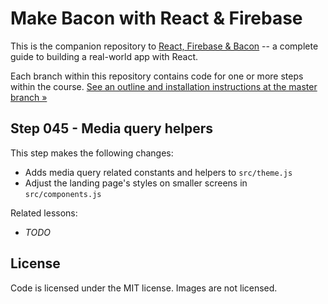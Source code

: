 Make Bacon with React & Firebase
================================

This is the companion repository to [React, Firebase & Bacon](https://frontarm.com/bacon) -- a complete guide to building a real-world app with React.

Each branch within this repository contains code for one or more steps within the course. [See an outline and installation instructions at the master branch &raquo;](https://github.com/frontarm/react-firebase-bacon)


Step 045 - Media query helpers
--------

This step makes the following changes:

- Adds media query related constants and helpers to `src/theme.js`
- Adjust the landing page's styles on smaller screens in `src/components.js`

Related lessons:

- *TODO*


License
-------

Code is licensed under the MIT license. Images are not licensed.